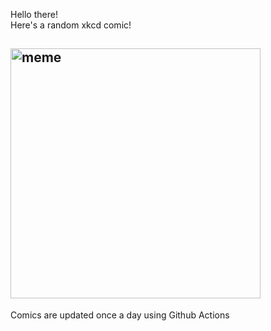 Hello there! <br>Here's a random xkcd comic!<br>
## <img src="https://imgs.xkcd.com/comics/exercise.png" alt="meme" width="400"/><br>
Comics are updated once a day using Github Actions